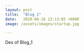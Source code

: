 ```yaml
---
layout: post
title:  "Blog 1"
date:   2020-06-16 13:13:05 +0000
image: /assets/images/startup.jpg

---
```

Des of Blog_1